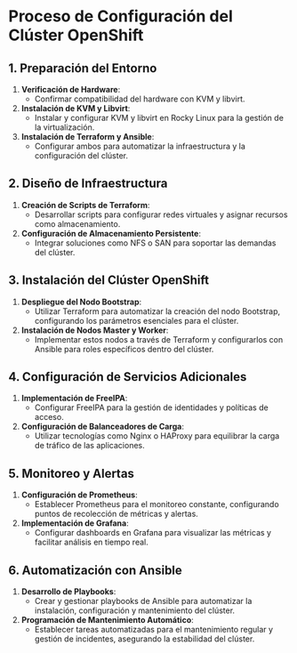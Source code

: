 # Proceso de Configuración del Clúster OpenShift

## 1. Preparación del Entorno
   1. **Verificación de Hardware**:
      - Confirmar compatibilidad del hardware con KVM y libvirt.
   2. **Instalación de KVM y Libvirt**:
      - Instalar y configurar KVM y libvirt en Rocky Linux para la gestión de la virtualización.
   3. **Instalación de Terraform y Ansible**:
      - Configurar ambos para automatizar la infraestructura y la configuración del clúster.

## 2. Diseño de Infraestructura
   1. **Creación de Scripts de Terraform**:
      - Desarrollar scripts para configurar redes virtuales y asignar recursos como almacenamiento.
   2. **Configuración de Almacenamiento Persistente**:
      - Integrar soluciones como NFS o SAN para soportar las demandas del clúster.

## 3. Instalación del Clúster OpenShift
   1. **Despliegue del Nodo Bootstrap**:
      - Utilizar Terraform para automatizar la creación del nodo Bootstrap, configurando los parámetros esenciales para el clúster.
   2. **Instalación de Nodos Master y Worker**:
      - Implementar estos nodos a través de Terraform y configurarlos con Ansible para roles específicos dentro del clúster.

## 4. Configuración de Servicios Adicionales
   1. **Implementación de FreeIPA**:
      - Configurar FreeIPA para la gestión de identidades y políticas de acceso.
   2. **Configuración de Balanceadores de Carga**:
      - Utilizar tecnologías como Nginx o HAProxy para equilibrar la carga de tráfico de las aplicaciones.

## 5. Monitoreo y Alertas
   1. **Configuración de Prometheus**:
      - Establecer Prometheus para el monitoreo constante, configurando puntos de recolección de métricas y alertas.
   2. **Implementación de Grafana**:
      - Configurar dashboards en Grafana para visualizar las métricas y facilitar análisis en tiempo real.

## 6. Automatización con Ansible
   1. **Desarrollo de Playbooks**:
      - Crear y gestionar playbooks de Ansible para automatizar la instalación, configuración y mantenimiento del clúster.
   2. **Programación de Mantenimiento Automático**:
      - Establecer tareas automatizadas para el mantenimiento regular y gestión de incidentes, asegurando la estabilidad del clúster.
